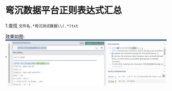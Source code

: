 # 弯沉数据平台正则表达式汇总
1.查找
`文件名.*弯沉测试数据\\(.*)txt`

效果如图:
![输入图片说明](/imgs/2022-11-03/MC984q1F57tgfO6B.png)
<!--stackedit_data:
eyJoaXN0b3J5IjpbNjc5NDczNjc1XX0=
-->